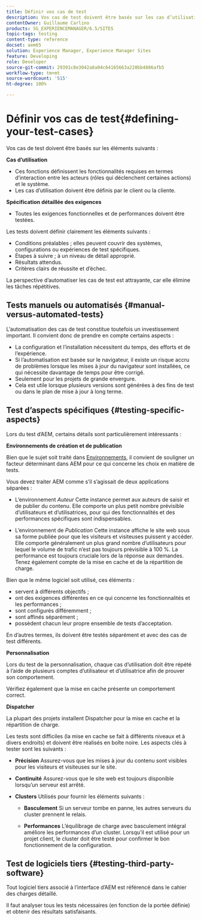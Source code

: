 ```yaml
---
title: Définir vos cas de test
description: Vos cas de test doivent être basés sur les cas d’utilisation et la spécification des exigences détaillées.
contentOwner: Guillaume Carlino
products: SG_EXPERIENCEMANAGER/6.5/SITES
topic-tags: testing
content-type: reference
docset: aem65
solution: Experience Manager, Experience Manager Sites
feature: Developing
role: Developer
source-git-commit: 29391c8e3042a8a04c64165663a228bb4886afb5
workflow-type: tm+mt
source-wordcount: '515'
ht-degree: 100%

---
```


# Définir vos cas de test{#defining-your-test-cases}

Vos cas de test doivent être basés sur les éléments suivants :

**Cas d’utilisation**

* Ces fonctions définissent les fonctionnalités requises en termes d’interaction entre les acteurs (rôles qui déclenchent certaines actions) et le système.
* Les cas d’utilisation doivent être définis par le client ou la cliente.

**Spécification détaillée des exigences**

* Toutes les exigences fonctionnelles et de performances doivent être testées.

Les tests doivent définir clairement les éléments suivants :

* Conditions préalables ; elles peuvent couvrir des systèmes, configurations ou expériences de test spécifiques.
* Étapes à suivre ; à un niveau de détail approprié.
* Résultats attendus.
* Critères clairs de réussite et d’échec.

La perspective d’automatiser les cas de test est attrayante, car elle élimine les tâches répétitives.

## Tests manuels ou automatisés {#manual-versus-automated-tests}

L’automatisation des cas de test constitue toutefois un investissement important. Il convient donc de prendre en compte certains aspects :

* La configuration et l’installation nécessitent du temps, des efforts et de l’expérience.
* Si l’automatisation est basée sur le navigateur, il existe un risque accru de problèmes lorsque les mises à jour du navigateur sont installées, ce qui nécessite davantage de temps pour être corrigé.
* Seulement pour les projets de grande envergure.
* Cela est utile lorsque plusieurs versions sont générées à des fins de test ou dans le plan de mise à jour à long terme.

## Test d’aspects spécifiques {#testing-specific-aspects}

Lors du test d’AEM, certains détails sont particulièrement intéressants :

**Environnements de création et de publication**

Bien que le sujet soit traité dans [Environnements](/help/sites-developing/the-basics.md#environments), il convient de souligner un facteur déterminant dans AEM pour ce qui concerne les choix en matière de tests.

Vous devez traiter AEM comme s’il s’agissait de deux applications séparées :

* L’environnement *Auteur*
Cette instance permet aux auteurs de saisir et de publier du contenu.
Elle comporte un plus petit nombre prévisible d’utilisateurs et d’utilisatrices, pour qui des fonctionnalités et des performances spécifiques sont indispensables.

* L’environnement de *Publication*
Cette instance affiche le site web sous sa forme publiée pour que les visiteurs et visiteuses puissent y accéder.
Elle comporte généralement un plus grand nombre d’utilisateurs pour lequel le volume de trafic n’est pas toujours prévisible à 100 %. La performance est toujours cruciale lors de la réponse aux demandes. Tenez également compte de la mise en cache et de la répartition de charge.

Bien que le même logiciel soit utilisé, ces éléments :

* servent à différents objectifs ;
* ont des exigences différentes en ce qui concerne les fonctionnalités et les performances ;
* sont configurés différemment ;
* sont affinés séparément ;
* possèdent chacun leur propre ensemble de tests d’acceptation.

En d’autres termes, ils doivent être testés séparément et avec des cas de test différents.

**Personnalisation**

Lors du test de la personnalisation, chaque cas d’utilisation doit être répété à l’aide de plusieurs comptes d’utilisateur et d’utilisatrice afin de prouver son comportement.

Vérifiez également que la mise en cache présente un comportement correct.

**Dispatcher**

La plupart des projets installent Dispatcher pour la mise en cache et la répartition de charge.

Les tests sont difficiles (la mise en cache se fait à différents niveaux et à divers endroits) et doivent être réalisés en boîte noire. Les aspects clés à tester sont les suivants :

* **Précision**
Assurez-vous que les mises à jour du contenu sont visibles pour les visiteurs et visiteuses sur le site.

* **Continuité**
Assurez-vous que le site web est toujours disponible lorsqu’un serveur est arrêté.

* **Clusters**
Utilisés pour fournir les éléments suivants :

   * **Basculement**
Si un serveur tombe en panne, les autres serveurs du cluster prennent le relais.

   * **Performances**
L’équilibrage de charge avec basculement intégral améliore les performances d’un cluster.
Lorsqu’il est utilisé pour un projet client, le cluster doit être testé pour confirmer le bon fonctionnement de la configuration.

## Test de logiciels tiers {#testing-third-party-software}

Tout logiciel tiers associé à l’interface d’AEM est référencé dans le cahier des charges détaillé.

Il faut analyser tous les tests nécessaires (en fonction de la portée définie) et obtenir des résultats satisfaisants.
